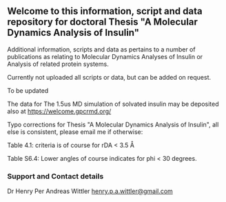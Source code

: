 ## Welcome to this information, script and data repository for doctoral Thesis "A Molecular Dynamics Analysis of Insulin"

Additional information, scripts and data as pertains to a number of publications as relating to Molecular Dynamics Analyses of Insulin or Analysis of related protein systems.

Currently not uploaded all scripts or data, but can be added on request.

To be updated

The data for The 1.5us MD simulation of solvated insulin may be deposited also at https://welcome.gpcrmd.org/ 


Typo corrections for Thesis "A Molecular Dynamics Analysis of Insulin", all else is consistent, please email me if otherwise:

Table 4.1: criteria is of course for rDA < 3.5 Å

Table S6.4: Lower angles of course indicates for phi < 30 degrees.


### Support and Contact details

Dr Henry Per Andreas Wittler
henry.p.a.wittler@gmail.com
